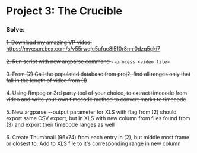 # Project 3: The Crucible
### Solve:

~~1. Download my amazing VP video: https://mycsun.box.com/s/v55rwqlu5ufuc8l510r8nni0dzq5qki7
<br><br>~~
~~2. Run script with new argparse command `--process <video file>`
<br><br>~~
~~3. From (2) Call the populated database from proj2, find all ranges only that fall in the length of video from (1)
<br><br>~~
~~4. Using ffmpeg or 3rd party tool of your choice, to extract timecode from video and write your own timecode method to convert marks to timecode
<br><br>~~
5. New argparse --output parameter for XLS with flag from (2) should export same CSV export, but in XLS with new column from files found from (3) and export their timecode ranges as well
<br><br>
6. Create Thumbnail (96x74) from each entry in (2), but middle most frame or closest to. Add to XLS file to it's corresponding range in new column